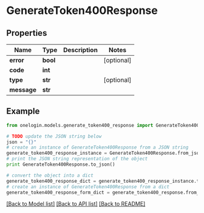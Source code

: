 # GenerateToken400Response


## Properties
Name | Type | Description | Notes
------------ | ------------- | ------------- | -------------
**error** | **bool** |  | [optional] 
**code** | **int** |  | 
**type** | **str** |  | [optional] 
**message** | **str** |  | 

## Example

```python
from onelogin.models.generate_token400_response import GenerateToken400Response

# TODO update the JSON string below
json = "{}"
# create an instance of GenerateToken400Response from a JSON string
generate_token400_response_instance = GenerateToken400Response.from_json(json)
# print the JSON string representation of the object
print GenerateToken400Response.to_json()

# convert the object into a dict
generate_token400_response_dict = generate_token400_response_instance.to_dict()
# create an instance of GenerateToken400Response from a dict
generate_token400_response_form_dict = generate_token400_response.from_dict(generate_token400_response_dict)
```
[[Back to Model list]](../README.md#documentation-for-models) [[Back to API list]](../README.md#documentation-for-api-endpoints) [[Back to README]](../README.md)


